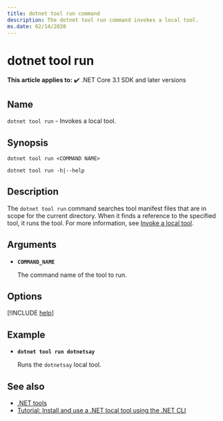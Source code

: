 ```yaml
---
title: dotnet tool run command
description: The dotnet tool run command invokes a local tool.
ms.date: 02/14/2020
---
```

# dotnet tool run

**This article applies to:** ✔️ .NET Core 3.1 SDK and later versions

## Name

`dotnet tool run` - Invokes a local tool.

## Synopsis

```dotnetcli
dotnet tool run <COMMAND NAME>

dotnet tool run -h|--help
```

## Description

The `dotnet tool run` command searches tool manifest files that are in scope for the current directory. When it finds a reference to the specified tool, it runs the tool. For more information, see [Invoke a local tool](global-tools.md#invoke-a-local-tool).

## Arguments

- **`COMMAND_NAME`**

  The command name of the tool to run.

## Options

[!INCLUDE [help](../../../includes/cli-help.md)]

## Example

- **`dotnet tool run dotnetsay`**

  Runs the `dotnetsay` local tool.

## See also

- [.NET tools](global-tools.md)
- [Tutorial: Install and use a .NET local tool using the .NET CLI](local-tools-how-to-use.md)
